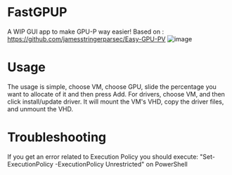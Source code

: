 # FastGPUP
A WIP GUI app to make GPU-P way easier!
Based on : https://github.com/jamesstringerparsec/Easy-GPU-PV
![image](https://github.com/user-attachments/assets/9b732ced-8304-4dc3-afa2-95c409702cfa)
# Usage
The usage is simple, choose VM, choose GPU, slide the percentage you want to allocate of it and then press Add. 
For drivers, choose VM, and then click install/update driver. It will mount the VM's VHD, copy the driver files, and unmount the VHD.
# Troubleshooting
If you get an error related to Execution Policy you should execute:
"Set-ExecutionPolicy -ExecutionPolicy Unrestricted" on PowerShell
